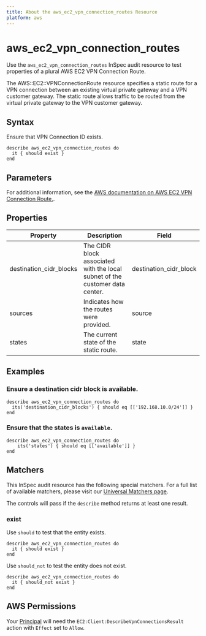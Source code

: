```yaml
---
title: About the aws_ec2_vpn_connection_routes Resource
platform: aws
---
```


# aws_ec2_vpn_connection_routes

Use the `aws_ec2_vpn_connection_routes` InSpec audit resource to test properties of a plural AWS EC2 VPN Connection Route.

The AWS::EC2::VPNConnectionRoute resource specifies a static route for a VPN connection between an existing virtual private gateway and a VPN customer gateway. The static route allows traffic to be routed from the virtual private gateway to the VPN customer gateway.

## Syntax

Ensure that VPN Connection ID exists.

    describe aws_ec2_vpn_connection_routes do
      it { should exist }
    end

## Parameters

For additional information, see the [AWS documentation on AWS EC2 VPN Connection Route.](https://docs.aws.amazon.com/AWSCloudFormation/latest/UserGuide/aws-resource-ec2-vpn-connection-route.html).

## Properties

| Property | Description | Field | 
| --- | --- | --- |
| destination_cidr_blocks | The CIDR block associated with the local subnet of the customer data center. | destination_cidr_block |
| sources | Indicates how the routes were provided. | source |
| states | The current state of the static route. | state |

## Examples

### Ensure a destination cidr block is available.
    describe aws_ec2_vpn_connection_routes do
      its('destination_cidr_blocks') { should eq [['192.168.10.0/24']] }
    end

### Ensure that the states is `available`.
    describe aws_ec2_vpn_connection_routes do
        its('states') { should eq [['available']] }
    end

## Matchers

This InSpec audit resource has the following special matchers. For a full list of available matchers, please visit our [Universal Matchers page](https://www.inspec.io/docs/reference/matchers/).

The controls will pass if the `describe` method returns at least one result.

### exist

Use `should` to test that the entity exists.

    describe aws_ec2_vpn_connection_routes do
      it { should exist }
    end

Use `should_not` to test the entity does not exist.

    describe aws_ec2_vpn_connection_routes do
      it { should_not exist }
    end

## AWS Permissions

Your [Principal](https://docs.aws.amazon.com/IAM/latest/UserGuide/intro-structure.html#intro-structure-principal) will need the `EC2:Client:DescribeVpnConnectionsResult` action with `Effect` set to `Allow`.